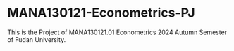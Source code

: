 # MANA130121-Econometrics-PJ
This is the Project of MANA130121.01 Econometrics 2024 Autumn Semester of Fudan University. 
